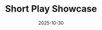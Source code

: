 ---
layout: show-info
slug: fall-short-plays
hidden: false


title: Short Play Showcase
subheader:
description: 
  - 
access_note:


year: 2025
quarter: Fall
week: 5
location: FXK Theater
location_link: /locations/fxk
season: 2025-2026 Shows
date: 2025-10-30


workshops:
- title: We're Live
  author: Nate LePelley
  description: 
  access_note: 

  roles: 
    # Cast: 
    #   bio_file: 
    # Production Staff:
    #   bio_file: 
  
  audition_contact: ###
    - name: 
      email: 
      role: 
  production_contact: ###
    - name: 
      email: 
      role: 
  
  vimeo_link: 

  signup_link: 
  sides_link: 
  other_links: ###
    Audition Info: https://drive.google.com/drive/folders/1Tsv_cwpqHqdJO8fkq5I3wPWURjhpQgfD?usp=drive_link
---